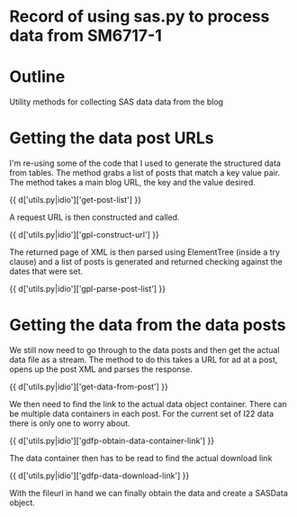 # Record of using sas.py to process data from SM6717-1

# Outline

Utility methods for collecting SAS data data from the blog 

# Getting the data post URLs

I'm re-using some of the code that I used to generate the structured data from tables. The method grabs a list of posts that match a key value pair. The method takes a main blog URL, the key and the value desired.

{{ d['utils.py|idio']['get-post-list'] }}

A request URL is then constructed and called.

{{ d['utils.py|idio']['gpl-construct-url'] }}

The returned page of XML is then parsed using ElementTree (inside a try clause) and a list of posts is generated and returned checking against the dates that were set.

{{ d['utils.py|idio']['gpl-parse-post-list'] }}

# Getting the data from the data posts

We still now need to go through to the data posts and then get the actual data file as a stream. The method to do this takes a URL for ad at a post, opens up the post XML and parses the response.

{{ d['utils.py|idio']['get-data-from-post'] }}

We then need to find the link to the actual data object container. There can be multiple data containers in each post. For the current set of I22 data there is only one to worry about.

{{ d['utils.py|idio']['gdfp-obtain-data-container-link'] }}

The data container then has to be read to find the actual download link

{{ d['utils.py|idio']['gdfp-data-download-link'] }}

With the fileurl in hand we can finally obtain the data and create a SASData object.


